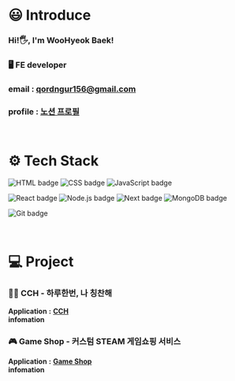 # **😃 Introduce**
### **Hi!🖐, I'm WooHyeok Baek!**<br>
### 🖥  **FE developer**<br>
### **email** : qordngur156@gmail.com <br>
### **profile** : <a href="https://lapis-bench-cc8.notion.site/Woohyeok-Baek-933015630cb34a349325fb4c7bd5e152?pvs=4">노션 프로필</a>

<br>

# **⚙️ Tech Stack**

![HTML badge](https://img.shields.io/badge/HTML-E34F26?style=flat-square&logo=HTML&logoColor=white) ![CSS badge](https://img.shields.io/badge/CSS-1572B6?style=flat-square&logo=CSS&logoColor=white) ![JavaScript badge](https://img.shields.io/badge/Javascript-F7DF1E?style=flat-square&logo=javascript&logoColor=white)

![React badge](https://img.shields.io/badge/React-61DAFB?style=flat-square&logo=react&logoColor=white) ![Node.js badge](https://img.shields.io/badge/Node.js-339933?style=flat-square&logo=node.js&logoColor=white) ![Next badge](https://img.shields.io/badge/Next-000000?style=flat-square&logo=next.js&logoColor=white) ![MongoDB badge](https://img.shields.io/badge/MongoDB-47A248?style=flat-square&logo=mongoDB&logoColor=white)

![Git badge](https://img.shields.io/badge/Git-F05032?style=flat-square&logo=Git&logoColor=white)

 <br>

# **💻 Project**

### 🙋‍♀️ **CCH** - 하루한번, 나 칭찬해
**Application** **:** **<a href="https://web-cch-p8xrq2mlfs3c9q1.sel3.cloudtype.app">CCH</a>**<br>
**infomation**
<br>

### 🎮 **Game Shop** - 커스텀 STEAM 게임쇼핑 서비스
**Application** **:** **<a href="https://woohyeok97.github.io">Game Shop</a>**<br>
**infomation**


